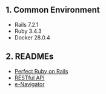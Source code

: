 ## 1. Common Environment

- Rails 7.2.1
- Ruby 3.4.3
- Docker 28.0.4

## 2. READMEs

- [Perfect Ruby on Rails](./perfect-ruby-on-rails/README.md)
- [RESTful API](./restful-api/README.md)
- [e-Navigator](./e-navigator/README.md)
